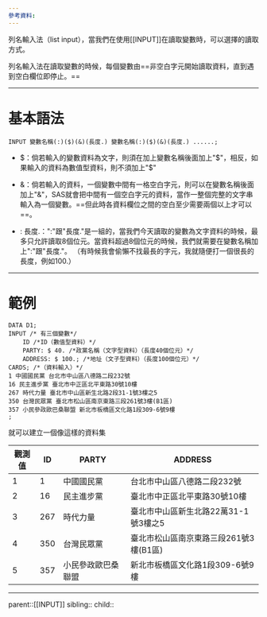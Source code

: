 ```yaml
---
參考資料:
---
```

列名輸入法（list input），當我們在使用[[INPUT]]在讀取變數時，可以選擇的讀取方式。

列名輸入法在讀取變數的時候，每個變數由==非空白字元開始讀取資料，直到遇到空白欄位即停止。==
- - -
# 基本語法
```SAS
INPUT 變數名稱(:)($)(&)(長度.) 變數名稱(:)($)(&)(長度.) ......;
```

- $：倘若輸入的變數資料為文字，則須在加上變數名稱後面加上"\$"，相反，如果輸入的資料為數值型資料，則不須加上"\$"

- &：倘若輸入的資料，一個變數中間有一格空白字元，則可以在變數名稱後面加上"&"，SAS就會把中間有一個空白字元的資料，當作一整個完整的文字串輸入為一個變數。==但此時各資料欄位之間的空白至少需要兩個以上才可以==。

- : 長度.：":"跟"長度."是一組的，當我們今天讀取的變數為文字資料的時候，最多只允許讀取8個位元。當資料超過8個位元的時候，我們就需要在變數名稱加上":"跟"長度."。
  （有時候我會偷懶不找最長的字元，我就隨便打一個很長的長度，例如100.）
- - -
# 範例

```SAS
DATA D1;
INPUT /* 有三個變數*/
	ID /*ID（數值型資料）*/
	PARTY: $ 40. /*政黨名稱（文字型資料）（長度40個位元）*/
	ADDRESS: $ 100.; /*地址（文子型資料）（長度100個位元）*/
CARDS; /*（資料輸入）*/
1 中國國民黨 台北市中山區八德路二段232號
16 民主進步黨 臺北市中正區北平東路30號10樓
267 時代力量 臺北市中山區新生北路2段31-1號3樓之5
350 台灣民眾黨 臺北市松山區南京東路三段261號3樓(B1區)
357 小民參政歐巴桑聯盟 新北市板橋區文化路1段309-6號9樓
;
```
就可以建立一個像這樣的資料集

| 觀測值 | ID  | PARTY     | ADDRESS                 |
| --- | --- | --------- | ----------------------- |
| 1   | 1   | 中國國民黨     | 台北市中山區八德路二段232號         |
| 2   | 16  | 民主進步黨     | 臺北市中正區北平東路30號10樓        |
| 3   | 267 | 時代力量      | 臺北市中山區新生北路22萬31-1號3樓之5  |
| 4   | 350 | 台灣民眾黨     | 臺北市松山區南京東路三段261號3樓(B1區) |
| 5   | 357 | 小民參政歐巴桑聯盟 | 新北市板橋區文化路1段309-6號9樓     |

- - -
parent::[[INPUT]]
sibling::
child::